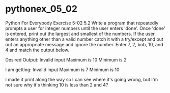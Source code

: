 # pythonex_05_02
Python For Everybody Exercise 5-02
5.2 Write a program that repeatedly prompts a user for integer numbers until the user enters 'done'. Once 'done' is entered, print out the largest and smallest of the numbers. If the user enters anything other than a valid number catch it with a try/except and put out an appropriate message and ignore the number. Enter 7, 2, bob, 10, and 4 and match the output below.

Desired Output:
Invalid input
Maximum is 10
Minimum is 2

I am getting:
Invalid input
Maximum is 7
Minimum is 10

I made it print along the way so I can see where it's going wrong, but I'm not sure why it's thinking 10 is less than 2 and 4?
